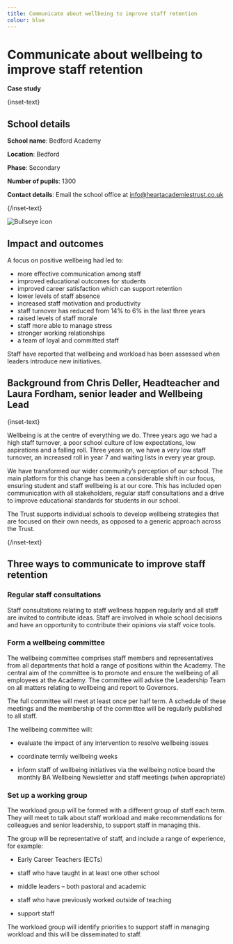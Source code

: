 ```yaml
---
title: Communicate about wellbeing to improve staff retention 
colour: blue
---
```


# Communicate about wellbeing to improve staff retention 

<strong class="govuk-tag">Case study</strong>

{inset-text}

## School details

**School name**: Bedford Academy   

**Location**: Bedford

**Phase**: Secondary

**Number of pupils**: 1300

**Contact details**: Email the school office at <info@heartacademiestrust.co.uk>

{/inset-text}

<div class="govuk-grid-row dfe-width-container">
  <div class="govuk-grid-column-full">
    <div class="info-box">
      <div class="info-box__corner">
        <img src="/assets/images/bullseye.svg" alt="Bullseye icon">
      </div>
      <h2 class="govuk-heading-m">
        Impact and outcomes
      </h2>
      <p>
        A focus on positive wellbeing had led to:
        <ul>
          <li>
            more effective communication among staff  
          </li>
          <li>
            improved educational outcomes for students 
          </li>
          <li>
            improved career satisfaction which can support retention 
          </li>
          <li>
            lower levels of staff absence
          </li>
          <li>
            increased staff motivation and productivity 
          </li>
          <li>
            staff turnover has reduced from 14% to 6% in the last three years 
          </li>
          <li>
            raised levels of staff morale 
          </li>
          <li>
            staff more able to manage stress  
          </li>
          <li>
            stronger working relationships
          </li>
          <li>
            a team of loyal and committed staff 
          </li>
        </ul>
      </p>
      <p>
        Staff have reported that wellbeing and workload has been assessed when leaders introduce new initiatives.
      </p>
    </div>
  </div>
</div>

## Background from Chris Deller, Headteacher and Laura Fordham, senior leader and Wellbeing Lead

{inset-text}

Wellbeing is at the centre of everything we do. Three years ago we had a high staff turnover, a poor school culture of low expectations, low aspirations and a falling roll. Three years on, we have a very low staff turnover, an increased roll in year 7 and waiting lists in every year group.

We have transformed our wider community’s perception of our school. The main platform for this change has been a considerable shift in our focus, ensuring student and staff wellbeing is at our core. This has included open communication with all stakeholders, regular staff consultations and a drive to improve educational standards for students in our school.

The Trust supports individual schools to develop wellbeing strategies that are focused on their own needs, as opposed to a generic approach across the Trust.

{/inset-text}

## Three ways to communicate to improve staff retention

### Regular staff consultations

Staff consultations relating to staff wellness happen regularly and all staff are invited to contribute ideas. Staff are involved in whole school decisions and have an opportunity to contribute their opinions via staff voice tools.

### Form a wellbeing committee

The wellbeing committee comprises staff members and representatives from all departments that hold a range of positions within the Academy. The central aim of the committee is to promote and ensure the wellbeing of all employees at the Academy. The committee will advise the Leadership Team on all matters relating to wellbeing and report to Governors.

The full committee will meet at least once per half term. A schedule of these meetings and the membership of the committee will be regularly published to all staff.

The wellbeing committee will:

- evaluate the impact of any intervention to resolve wellbeing issues

- coordinate termly wellbeing weeks

- inform staff of wellbeing initiatives via the wellbeing notice board the monthly BA Wellbeing Newsletter and staff meetings (when appropriate)

### Set up a working group

The workload group will be formed with a different group of staff each term. They will meet to talk about staff workload and make recommendations for colleagues and senior leadership, to support staff in managing this.

The group will be representative of staff, and include a range of experience, for example:

- Early Career Teachers (ECTs)

- staff who have taught in at least one other school

- middle leaders – both pastoral and academic

- staff who have previously worked outside of teaching

- support staff

The workload group will identify priorities to support staff in managing workload and this will be disseminated to staff.
